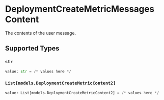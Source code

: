 # DeploymentCreateMetricMessagesContent

The contents of the user message.


## Supported Types

### `str`

```python
value: str = /* values here */
```

### `List[models.DeploymentCreateMetricContent2]`

```python
value: List[models.DeploymentCreateMetricContent2] = /* values here */
```

